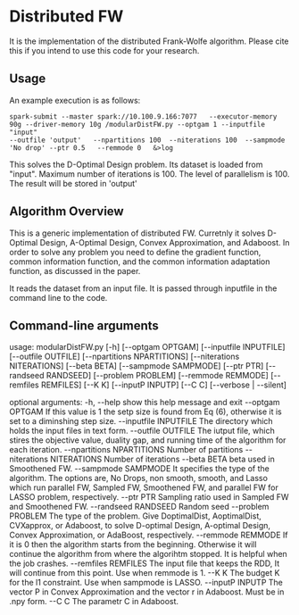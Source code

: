  Distributed FW
===========================

It is the implementation of the distributed Frank-Wolfe algorithm. Please cite this if you intend to use this code for your research.

Usage
-----
An example execution is as follows:

	spark-submit --master spark://10.100.9.166:7077   --executor-memory 90g --driver-memory 10g /modularDistFW.py --optgam 1 --inputfile "input" 
	--outfile 'output'   --npartitions 100  --niterations 100  --sampmode 'No drop' --ptr 0.5   --remmode 0   &>log


This solves the D-Optimal Design problem. Its dataset is loaded from "input". Maximum number of iterations is 100. The level of parallelism is 100. The result will be stored in 'output'
 

Algorithm  Overview
------------------


This is a generic implementation of distributed FW. Curretnly it solves D-Optimal Design, A-Optimal Design, Convex Approximation, and Adaboost. In order to solve any problem you need to define the gradient function, common information function, and the common information adaptation function, as discussed in the paper. 

It reads the dataset from an input file. It is passed through inputfile in the command line to the code. 



Command-line arguments
----------------------
usage: modularDistFW.py [-h] [--optgam OPTGAM] [--inputfile INPUTFILE]
                        [--outfile OUTFILE] [--npartitions NPARTITIONS]
                        [--niterations NITERATIONS] [--beta BETA]
                        [--sampmode SAMPMODE] [--ptr PTR]
                        [--randseed RANDSEED] [--problem PROBLEM]
                        [--remmode REMMODE] [--remfiles REMFILES] [--K K]
                        [--inputP INPUTP] [--C C] [--verbose | --silent]

optional arguments:
  -h, --help            show this help message and exit
  --optgam OPTGAM       If this value is 1 the setp size is found from Eq (6),
                        otherwise it is set to a diminshing step size.
  --inputfile INPUTFILE
                        The directory which holds the input files in text
                        form.
  --outfile OUTFILE     The iutput file, which stires the objective value,
                        duality gap, and running time of the algorithm for
                        each iteration.
  --npartitions NPARTITIONS
                        Number of partitions
  --niterations NITERATIONS
                        Number of iterations
  --beta BETA           beta used in Smoothened FW.
  --sampmode SAMPMODE   It specifies the type of the algorithm. The options
                        are, No Drops, non smooth, smooth, and Lasso which run
                        parallel FW, Sampled FW, Smoothened FW, and parallel
                        FW for LASSO problem, respectively.
  --ptr PTR             Sampling ratio used in Sampled FW and Smoothened FW.
  --randseed RANDSEED   Random seed
  --problem PROBLEM     The type of the problem. Give DoptimalDist,
                        AoptimalDist, CVXapprox, or Adaboost, to solve
                        D-optimal Design, A-optimal Design, Convex
                        Approximation, or AdaBoost, respectively.
  --remmode REMMODE     If it is 0 then the algorithm starts from the
                        beginning. Otherwise it will continue the algorithm
                        from where the algorihtm stopped. It is helpful when
                        the job crashes.
  --remfiles REMFILES   The input file that keeps the RDD, It will continue
                        from this point. Use when remmode is 1.
  --K K                 The budget K for the l1 constraint. Use when sampmode
                        is LASSO.
  --inputP INPUTP       The vector P in Convex Approximation and the vector r
                        in Adaboost. Must be in .npy form.
  --C C                 The parametr C in Adaboost.
